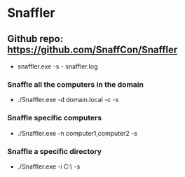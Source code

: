 # Snaffler

## Github repo: https://github.com/SnaffCon/Snaffler

 - snaffler.exe -s - snaffler.log

### Snaffle all the computers in the domain

 - ./Snaffler.exe -d domain.local -c <DC> -s

### Snaffle specific computers

 - ./Snaffler.exe -n computer1,computer2 -s

### Snaffle a specific directory

 - ./Snaffler.exe -i C:\ -s

